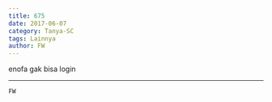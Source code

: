 ```yaml
---
title: 675
date: 2017-06-07
category: Tanya-SC
tags: Lainnya
author: FW
---
```


enofa gak bisa login

---



`FW`
